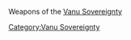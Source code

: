 Weapons of the [Vanu Sovereignty](/Vanu_Sovereignty "wikilink")

[Category:Vanu Sovereignty](/Category:Vanu_Sovereignty "wikilink")
